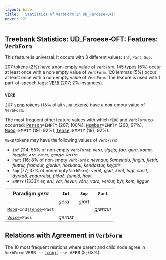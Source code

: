 ```yaml
---
layout: base
title:  'Statistics of VerbForm in UD_Faroese-OFT'
udver: '2'
---
```


## Treebank Statistics: UD_Faroese-OFT: Features: `VerbForm`

This feature is universal.
It occurs with 3 different values: `Inf`, `Part`, `Sup`.

207 tokens (2%) have a non-empty value of `VerbForm`.
145 types (5%) occur at least once with a non-empty value of `VerbForm`.
120 lemmas (5%) occur at least once with a non-empty value of `VerbForm`.
The feature is used with 1 part-of-speech tags: <tt><a href="fo_oft-pos-VERB.html">VERB</a></tt> (207; 2% instances).

### `VERB`

207 <tt><a href="fo_oft-pos-VERB.html">VERB</a></tt> tokens (13% of all `VERB` tokens) have a non-empty value of `VerbForm`.

The most frequent other feature values with which `VERB` and `VerbForm` co-occurred: <tt><a href="fo_oft-feat-Person.html">Person</a></tt><tt>=EMPTY</tt> (207; 100%), <tt><a href="fo_oft-feat-Number.html">Number</a></tt><tt>=EMPTY</tt> (200; 97%), <tt><a href="fo_oft-feat-Mood.html">Mood</a></tt><tt>=EMPTY</tt> (191; 92%), <tt><a href="fo_oft-feat-Tense.html">Tense</a></tt><tt>=EMPTY</tt> (191; 92%).

`VERB` tokens may have the following values of `VerbForm`:

* `Inf` (114; 55% of non-empty `VerbForm`): <em>vera, síggja, fáa, gera, koma, byggja, eta, hava, ganga, kasta</em>
* `Part` (16; 8% of non-empty `VerbForm`): <em>nevndur, Sameindu, fingin, flettir, fluttur, framdur, gjørdur, hóskandi, kendastur, keyptir</em>
* `Sup` (77; 37% of non-empty `VerbForm`): <em>verið, gjørt, kent, lagt, sæst, dyrkað, endurreist, friðað, funnið, havt</em>
* `EMPTY` (1333): <em>er, eru, var, hevur, vóru, varð, verður, býr, kom, liggur</em>

<table>
  <tr><th>Paradigm <i>gera</i></th><th><tt>Inf</tt></th><th><tt>Sup</tt></th><th><tt>Part</tt></th></tr>
  <tr><td><tt>_</tt></td><td><em>gera</em></td><td><em>gjørt</em></td><td></td></tr>
  <tr><td><tt><tt><a href="fo_oft-feat-Mood.html">Mood</a></tt><tt>=Ind</tt>|<tt><a href="fo_oft-feat-Tense.html">Tense</a></tt><tt>=Past</tt></tt></td><td></td><td></td><td><em>gjørdur</em></td></tr>
  <tr><td><tt><tt><a href="fo_oft-feat-Voice.html">Voice</a></tt><tt>=Pass</tt></tt></td><td><em>gerast</em></td><td></td><td></td></tr>
</table>

## Relations with Agreement in `VerbForm`

The 10 most frequent relations where parent and child node agree in `VerbForm`:
<tt>VERB --[<tt><a href="fo_oft-dep-conj.html">conj</a></tt>]--> VERB</tt> (5; 63%).

